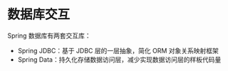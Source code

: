 # 数据库交互

Spring 数据库有两套交互库：

* Spring JDBC：基于 JDBC 层的一层抽象，简化 ORM 对象关系映射框架
* Spring Data：持久化存储数据访问层，减少实现数据访问层的样板代码量

‍
